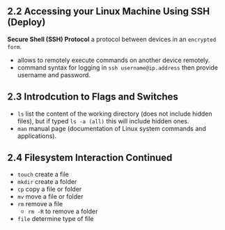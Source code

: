 ## 2.2 Accessing your Linux Machine Using SSH (Deploy)
**Secure Shell (SSH) Protocol** a protocol between devices in an `encrypted form`.
  - allows to remotely execute commands on another device remotely.
  - command syntax for logging in `ssh username@ip.address` then provide username and password.

## 2.3 Introdcution to Flags and Switches
- `ls` list the content of the working directory (does not include hidden files), but if typed `ls -a (all)` this will include hidden ones.
- `man` manual page (documentation of Linux system commands and applications).

## 2.4 Filesystem Interaction Continued
- `touch` create a file
- `mkdir` create a folder
- `cp` copy a file or folder
- `mv` move a file or folder
- `rm` remove a file
  - `rm -R` to remove a folder
- `file` determine type of file
